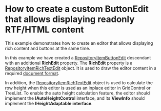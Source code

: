 # How to create a custom ButtonEdit that allows displaying readonly RTF/HTML content


<p>This example demonstrates how to create an editor that allows displaying rich content and buttons at the same time.</p><p>In this example we have created a <a href="http://documentation.devexpress.com/#WindowsForms/clsDevExpressXtraEditorsRepositoryRepositoryItemButtonEdittopic"><u>RepositoryItemButtonEdit</u></a> descendant with an additional <strong>RichEdit</strong> property. The <strong>RichEdit</strong> property is a <a href="http://documentation.devexpress.com/#WindowsForms/clsDevExpressXtraEditorsRepositoryRepositoryItemRichTextEdittopic"><u>RepositoryItemRichTextEdit</u></a> object. It is used to draw the editor content in a required <a href="http://documentation.devexpress.com/#CoreLibraries/clsDevExpressXtraRichEditDocumentFormattopic"><u>document format</u></a>. </p><p>In addition, the <a href="http://documentation.devexpress.com/#WindowsForms/clsDevExpressXtraEditorsRepositoryRepositoryItemRichTextEdittopic"><u>RepositoryItemRichTextEdit</u></a>  object is used to calculate the row height when this editor is used as an inplace editor in GridControl or TreeList. To enable the auto height calculation feature, the editor should implement the <strong>IAutoHeightControl</strong> interface, and its <strong>ViewInfo</strong> should implement the <strong>IHeightAdaptable interface</strong>.</p>

<br/>


